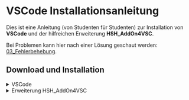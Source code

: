 <!--Start Anleitung-->
# VSCode Installationsanleitung

Dies ist eine Anleitung (von Studenten für Studenten) zur Installation von <b>VSCode</b> und der hilfreichen Erweiterung <b>HSH_AddOn4VSC</b>.<br />

Bei Problemen kann hier nach einer Lösung geschaut werden: [03_Fehlerbehebung](https://github.com/hshf1/VorlesungC/blob/main/VSCode/03_Fehlerbehebung.md).<br />

<!--Start Download und Installation-->
## Download und Installation
<!--Start VSCode-->
<details>
<summary>VSCode</summary>
<br />
🛑 Ist VSCode bereits installiert (wie es z.B. auf den Rechnern der HsH ist), so kann der Download von VSCode übersprungen und die Erweiterung, wie folgend beschrieben, installiert werden.<br />
<br />
Die neueste Version von VSCode kann hier runtergeladen und installiert werden:
  
[https://code.visualstudio.com](https://code.visualstudio.com).<br />
<br />
Nach der Installation ist VSCode zu öffnen. Es erscheint die folgende Benutzeroberfläche (Stand: 21.09.2023):<br />
</details>
<!--Ende VSCode-->
<!--Start Erweiterung HSH_AddOn4VSC-->
<details>
<summary>Erweiterung HSH_AddOn4VSC</summary>
<br />
Auf der linken Seite kann auf den Marktplatz zugegriffen werden (s. nachfolgendes Bild).<br />
<img width="426" alt="Screenshot 2023-09-21 at 15 25 10" src="https://github.com/hshf1/VSCode/assets/100713757/45216f6b-136a-4485-8178-749eef98535f"><br />
<br />
Dort können Erweiterungen für VSCode installiert werden. Mit der Suche nach <b>HSH_AddOn4VSC</b> taucht die folgende Erweiterung auf (Stand: 21.09.2023):<br />
<img width="426" alt="Screenshot 2023-09-21 at 15 26 40" src="https://github.com/hshf1/VSCode/assets/100713757/6cb07cd6-630f-4503-8bd9-b0ff941128a8"><br />
<br />
Mit einem Klick auf Installieren wird die Erweiterung heruntergeladen und installiert. Sobald die Installation abgeschlossen ist, führt VSCode die Erweiterung sofort aus. Ab da werden alle weiteren benötigten Erweiterungen und zusetzende Einstellungen von der Erweiterung automatisch ausgeführt. Dies kann bei der ersten Installation etwas dauern und es kann je nach System ein externes Terminal (CMD) öffnen, wo noch benötigte Ressourcen installiert werden.<br />
<br />
ℹ️ Bei der Installation werden (außer an den Rechnern der HsH) Admin-Rechte benötigt.<br />
<br />
Hat die installierte Erweiterung die Initialisierung abgeschlossen, so wird ein Ordner auf dem Rechner unter <b>Dokumente</b> und in diesem Ordner eine erste Datei erstellt (je nach ausgewählter Programmiersprache ändert sich der Ordner und / oder die Datei, dazu mehr unter 
  
[<b>Erste_Schritte</b>](https://github.com/hshf1/VSCode/blob/main/02_Erste_Schritte.md)). Dieser Ordner wird auch direkt in VSCode geöffnet. Außerdem sollte auf der linken Seite ein Logo mit der Aufschrift HsH erscheinen (s. nachfolgendes Bild).<br />
<img width="426" alt="Screenshot 2023-09-21 at 15 28 55" src="https://github.com/hshf1/VSCode/assets/100713757/cbd1aff0-d555-41a9-a35a-72f83f697122"><br />
</details>
<!--Ende Erweiterung HSH_AddOn4VSC-->
<!--Ende Download und Installation-->
<!--Ende Anleitung-->
